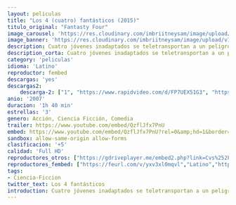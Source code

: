 ```yaml
---
layout: peliculas
title: "Los 4 (cuatro) fantásticos (2015)"
titulo_original: "Fantasty Four"
image_carousel: 'https://res.cloudinary.com/imbriitneysam/image/upload/v1557618170/fantastico3-min.jpg'
image_banner: 'https://res.cloudinary.com/imbriitneysam/image/upload/v1557618171/fantastico-remake-banner-min.jpg'
description: Cuatro jóvenes inadaptados se teletransportan a un peligroso universo alternativo, lo que les confiere extraños poderes. Cuando sus vidas cambian de forma drástica e irremediable, deben aprender a controlar sus nuevas habilidades y trabajar en equipo para salvar al mundo de un viejo conocido que ahora se ha convertido en un temible enemigo. Adaptación contemporánea del equipo de superhéroes de Marvel.
description_corta: Cuatro jóvenes inadaptados se teletransportan a un peligroso universo alternativo, lo que les confiere extraños poderes. Cuando sus vidas cambian de forma drástica e irremediable, deben aprender a controlar sus nuevas habilidades y trabajar en equipo para salvar al mundo de un viejo conocido que ahora se ha convertido en un temible enemigo. Adaptación contemporánea del equipo de superhéroes de Marvel.
category: 'peliculas'
idioma: 'Latino'
reproductor: fembed
descargas: 'yes'
descargas2:
    descarga-2: ["1", "https://www.rapidvideo.com/d/FP7UEX51G3", "https://www.google.com/s2/favicons?domain=www.rapidvideo.com","RapidVideo","https://res.cloudinary.com/imbriitneysam/image/upload/v1541473684/mexico.png", "Latino", "Full HD"]
anio: '2007'
duracion: '1h 40 min'
estrellas: '3'
genero: Acción, Ciencia Ficción, Comedia
trailer: https://www.youtube.com/embed/QzflJfx7PnU
embed: https://www.youtube.com/embed/QzflJfx7PnU?rel=0&amp;hd=1&border=0&wmode=opaque&enablejsapi=1&modestbranding=1&controls=1&showinfo=1
sandbox: allow-same-origin allow-forms
clasificacion: '+5'
calidad: 'Full HD'
reproductores_otros: ["https://gdriveplayer.me/embed2.php?link=Cvs%252Fo8x3fG5f%252B6WcOTT99wb8KzEuYuJibEDiNwdcyk%252Fv7ox4bbfFv114Q349mSYrkYugtZAzDSK%252BNFtUUDAq8cC07TybYPobprlmjwIpgMRLtHYjPKqIHvI8TbirrMT781Otr7cCwqFW7R0Px7GuOf%252FqVRc7IAYeQueNjgD6lh3T4ydnzidEwFviSSoU55KC4%253D","Latino","https://www.zembed.to/public/dist/asteroid.html?id=3d00f7a5a59e8ab7dc53f38399e5d201&title=Fantastic%20Four","Latino","https://movcloud.net/embed/ol-QQVhmwOEX","Latino","https://mstream.press/7977ndq34438","Latino"]
reproductores_fembed: ["https://feurl.com/v/yxv3xl0mqvl","Latino","https://feurl.com/v/dw9r55yyrpo","Latino","https://feurl.com/v/3qv17p1g02v","Latino"]
tags:
- Ciencia-Ficcion
twitter_text: Los 4 fantásticos
introduction: Cuatro jóvenes inadaptados se teletransportan a un peligroso universo alternativo, lo que les confiere extraños poderes. Cuando sus vidas cambian de forma drástica e irremediable, deben aprender a controlar sus nuevas habilidades y trabajar en equipo para salvar al mundo de un viejo conocido que ahora se ha convertido en un temible enemigo. Adaptación contemporánea del equipo de superhéroes de Marvel.
---
```












